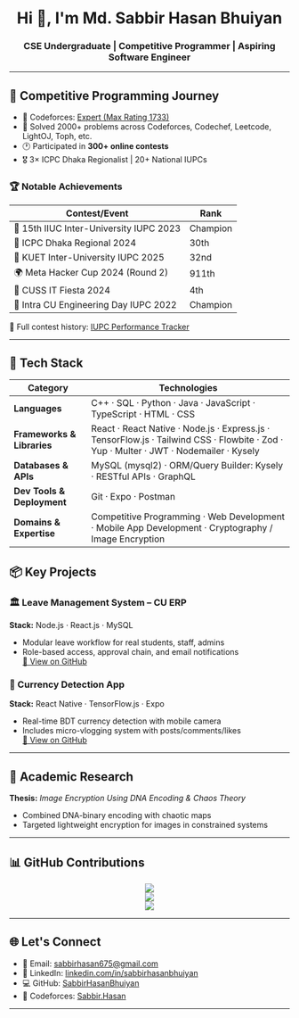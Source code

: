 <h1 align="center">Hi 👋, I'm Md. Sabbir Hasan Bhuiyan</h1>
<h3 align="center">CSE Undergraduate | Competitive Programmer | Aspiring Software Engineer</h3>

---

## 🚀 Competitive Programming Journey

- 🎯 Codeforces: [Expert (Max Rating 1733)](https://codeforces.com/profile/Sabbir.Hasan)
- 🧠 Solved 2000+ problems across Codeforces, Codechef, Leetcode, LightOJ, Toph, etc.
- 🕐 Participated in **300+ online contests**
- 🎖️ 3× ICPC Dhaka Regionalist | 20+ National IUPCs

### 🏆 Notable Achievements

| Contest/Event                             | Rank     |
|-------------------------------------------|----------|
| 🥇 15th IIUC Inter-University IUPC 2023   | Champion |
| 🥈 ICPC Dhaka Regional 2024               | 30th     |
| 🥉 KUET Inter-University IUPC 2025        | 32nd     |
| 🌍 Meta Hacker Cup 2024 (Round 2)         | 911th    |
| 🏅 CUSS IT Fiesta 2024                    | 4th      |
| 🥇 Intra CU Engineering Day IUPC 2022     | Champion |

📘 Full contest history: [IUPC Performance Tracker](https://github.com/SabbirHasanBhuiyan/IUPC_Performace)

---

## 🧰 Tech Stack

| **Category**               | **Technologies**                                                                                                                                      |
|----------------------------|-------------------------------------------------------------------------------------------------------------------------------------------------------|
| **Languages**              | C++ · SQL · Python · Java · JavaScript · TypeScript · HTML · CSS                                                                                 |
| **Frameworks & Libraries** | React · React Native · Node.js · Express.js · TensorFlow.js · Tailwind CSS · Flowbite · Zod · Yup · Multer · JWT · Nodemailer · Kysely         |
| **Databases & APIs**       | MySQL (mysql2) · ORM/Query Builder: Kysely · RESTful APIs · GraphQL                                                                                    |
| **Dev Tools & Deployment** | Git · Expo · Postman                                                                                                                                    |
| **Domains & Expertise**    | Competitive Programming · Web Development · Mobile App Development · Cryptography / Image Encryption                |

## 📦 Key Projects

### 🏛️ Leave Management System – CU ERP
**Stack:** Node.js · React.js · MySQL  
- Modular leave workflow for real students, staff, admins  
- Role-based access, approval chain, and email notifications  
[🔗 View on GitHub](https://github.com/SabbirHasanBhuiyan/Leave-Management-System)

### 📱 Currency Detection App
**Stack:** React Native · TensorFlow.js · Expo  
- Real-time BDT currency detection with mobile camera  
- Includes micro-vlogging system with posts/comments/likes  
[🔗 View on GitHub](https://github.com/SabbirHasanBhuiyan/CurrencyDetectionApp)

---

## 📜 Academic Research

**Thesis:** *Image Encryption Using DNA Encoding & Chaos Theory*  
- Combined DNA-binary encoding with chaotic maps  
- Targeted lightweight encryption for images in constrained systems

---

## 📊 GitHub Contributions

<p align="center">
  <img src="https://github-readme-stats.vercel.app/api?username=SabbirHasanBhuiyan&show_icons=true&theme=radical&include_all_commits=true&count_private=true" />
  <br />
  <img src="https://github-readme-streak-stats.herokuapp.com/?user=SabbirHasanBhuiyan&theme=radical" />
  <br />
  <img src="https://github-readme-stats.vercel.app/api/top-langs/?username=SabbirHasanBhuiyan&layout=compact&theme=radical" />
</p>

---

## 🌐 Let's Connect

- 📧 Email: [sabbirhasan675@gmail.com](mailto:sabbirhasan675@gmail.com)
- 💼 LinkedIn: [linkedin.com/in/sabbirhasanbhuiyan](https://www.linkedin.com/in/sabbirhasanbhuiyan/)
- 💻 GitHub: [SabbirHasanBhuiyan](https://github.com/SabbirHasanBhuiyan)
- 🧮 Codeforces: [Sabbir.Hasan](https://codeforces.com/profile/Sabbir.Hasan)

---

